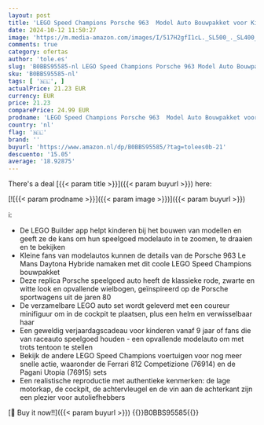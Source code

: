 ```yaml
---
layout: post
title: 'LEGO Speed Champions Porsche 963  Model Auto Bouwpakket voor Kinderen  Raceauto Speelgoed voor Jongens en Meisjes  2023 Verzamelset met Coureur Minifiguur  Cadeau Idee 76916'
date: 2024-10-12 11:50:27
image: 'https://m.media-amazon.com/images/I/517H2gfI1cL._SL500_._SL400_.jpg'
comments: true
category: ofertas
author: 'tole.es'
slug: 'B0BBS95585-nl LEGO Speed Champions Porsche 963 Model Auto Bouwpakket...'
sku: 'B0BBS95585-nl'
tags: [ '🇳🇱', ]
actualPrice: 21.23 EUR
currency: EUR
price: 21.23
comparePrice: 24.99 EUR
prodname: 'LEGO Speed Champions Porsche 963  Model Auto Bouwpakket voor Kinderen  Raceauto Speelgoed voor Jongens en Meisjes  2023 Verzamelset met Coureur Minifiguur  Cadeau Idee 76916'
country: 'nl'
flag: '🇳🇱'
brand: ''
buyurl: 'https://www.amazon.nl/dp/B0BBS95585/?tag=tolees0b-21'
descuento: '15.05'
average: '18.92875'
---
```


There's a deal [{{< param title >}}]({{< param buyurl >}})  here:

[![{{< param prodname >}}]({{< param image >}})]({{< param buyurl >}})

ℹ️:

- De LEGO Builder app helpt kinderen bij het bouwen van modellen en geeft ze de kans om hun speelgoed modelauto in te zoomen, te draaien en te bekijken
- Kleine fans van modelautos kunnen de details van de Porsche 963 Le Mans Daytona Hybride namaken met dit coole LEGO Speed Champions bouwpakket
- Deze replica Porsche speelgoed auto heeft de klassieke rode, zwarte en witte look en opvallende wielbogen, geïnspireerd op de Porsche sportwagens uit de jaren 80
- De verzamelbare LEGO auto set wordt geleverd met een coureur minifiguur om in de cockpit te plaatsen, plus een helm en verwisselbaar haar
- Een geweldig verjaardagscadeau voor kinderen vanaf 9 jaar of fans die van raceauto speelgoed houden - een opvallende modelauto om met trots tentoon te stellen
- Bekijk de andere LEGO Speed Champions voertuigen voor nog meer snelle actie, waaronder de Ferrari 812 Competizione (76914) en de Pagani Utopia (76915) sets
- Een realistische reproductie met authentieke kenmerken: de lage motorkap, de cockpit, de achtervleugel en de vin aan de achterkant zijn een plezier voor autoliefhebbers

[🛒 Buy it now!!]({{< param buyurl >}})
{{<world>}}B0BBS95585{{</world>}}
